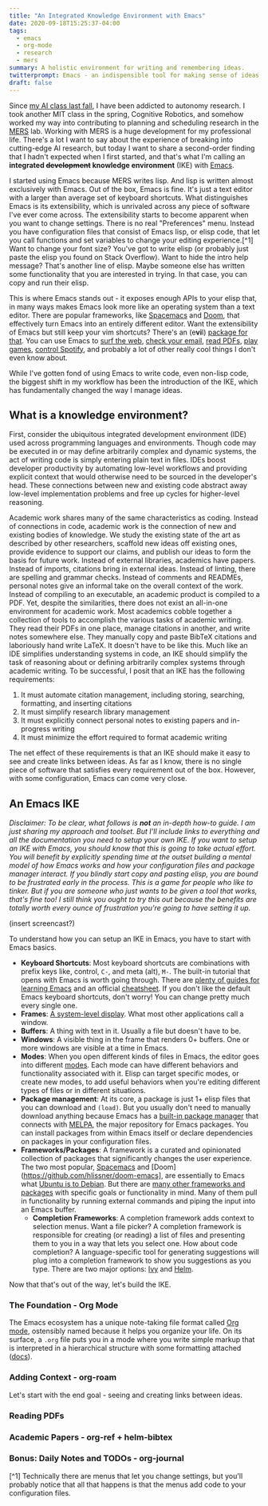 ```yaml
---
title: "An Integrated Knowledge Environment with Emacs"
date: 2020-09-18T15:25:37-04:00
tags: 
  - emacs
  - org-mode
  - research
  - mers
summary: A holistic environment for writing and remembering ideas.
twitterprompt: Emacs - an indispensible tool for making sense of ideas
draft: false
---
```


Since [my AI class last fall](/posts/20191229-a-semester-of-ai-at-mit/), I have been addicted to autonomy research. I took another MIT class in the spring, Cognitive Robotics, and somehow worked my way into contributing to planning and scheduling research in the [MERS](https://www.csail.mit.edu/research/model-based-embedded-and-robotics-systems-group) lab. Working with MERS is a huge development for my professional life. There's a lot I want to say about the experience of breaking into cutting-edge AI research, but today I want to share a second-order finding that I hadn't expected when I first started, and that's what I'm calling an **integrated <strike>development</strike> knowledge environment** (IKE) with [Emacs](https://www.gnu.org/software/emacs/).

I started using Emacs because MERS writes lisp. And lisp is written almost exclusively with Emacs. Out of the box, Emacs is fine. It's just a text editor with a larger than average set of keyboard shortcuts. What distinguishes Emacs is its extensibility, which is unrivaled across any piece of software I've ever come across. The extensibility starts to become apparent when you want to change settings. There is no real "Preferences" menu. Instead you have configuration files that consist of Emacs lisp, or elisp code, that let you call functions and set variables to change your editing experience.[^1] Want to change your font size? You've got to write elisp (or probably just paste the elisp you found on Stack Overflow). Want to hide the intro help message? That's another line of elisp. Maybe someone else has written some functionality that you are interested in trying. In that case, you can copy and run their elisp.

This is where Emacs stands out - it exposes enough APIs to your elisp that, in many ways makes Emacs look more like an operating system than a text editor. There are popular frameworks, like [Spacemacs](https://www.spacemacs.org/) and [Doom](https://github.com/hlissner/doom-emacs), that effectively turn Emacs into an entirely different editor. Want the extensibility of Emacs but still keep your vim shortcuts? There's an (e**vi**l) [package for that](https://github.com/emacs-evil/evil). You can use Emacs to [surf the web](https://www.gnu.org/software/emacs/manual/html_mono/eww.html), [check your email](https://www.djcbsoftware.nl/code/mu/mu4e.html), [read PDFs](https://www.gnu.org/software/emacs/manual/html_node/emacs/Document-View.html), [play games](https://www.emacswiki.org/emacs/CategoryGames), [control Spotify](https://github.com/danielfm/spotify.el), and probably a lot of other really cool things I don't even know about.

While I've gotten fond of using Emacs to write code, even non-lisp code, the biggest shift in my workflow has been the introduction of the IKE, which has fundamentally changed the way I manage ideas.

## What is a knowledge environment?

First, consider the ubiquitous integrated development environment (IDE) used across programming languages and environments. Though code may be executed in or may define arbitrarily complex and dynamic systems, the act of writing code is simply entering plain text in files. IDEs boost developer productivity by automating low-level workflows and providing explicit context that would otherwise need to be sourced in the developer's head. These connections between new and existing code abstract away low-level implementation problems and free up cycles for higher-level reasoning.

Academic work shares many of the same characteristics as coding. Instead of connections in code, academic work is the connection of new and existing bodies of knowledge. We study the existing state of the art as described by other researchers, scaffold new ideas off existing ones, provide evidence to support our claims, and publish our ideas to form the basis for future work. Instead of external libraries, academics have papers. Instead of imports, citations bring in external ideas. Instead of linting, there are spelling and grammar checks. Instead of comments and READMEs, personal notes give an informal take on the overall context of the work. Instead of compiling to an executable, an academic product is compiled to a PDF. Yet, despite the similarities, there does not exist an all-in-one environment for academic work. Most academics cobble together a collection of tools to accomplish the various tasks of academic writing. They read their PDFs in one place, manage citations in another, and write notes somewhere else. They manually copy and paste BibTeX citations and laboriously hand write LaTeX. It doesn't have to be like this. Much like an IDE simplifies understanding systems in code, an IKE should simplify the task of reasoning about or defining arbitrarily complex systems through academic writing. To be successful, I posit that an IKE has the following requirements:

1. It must automate citation management, including storing, searching, formatting, and inserting citations
2. It must simplify research library management
3. It must explicitly connect personal notes to existing papers and in-progress writing
4. It must minimize the effort required to format academic writing

The net effect of these requirements is that an IKE should make it easy to see and create links between ideas. As far as I know, there is no single piece of software that satisfies every requirement out of the box. However, with some configuration, Emacs can come very close.

## An Emacs IKE

<em>Disclaimer: To be clear, what follows is **not** an in-depth how-to guide. I am just sharing my approach and toolset. But I'll include links to everything and all the documentation you need to setup your own IKE. If you want to setup an IKE with Emacs, you should know that this is going to take actual effort. You will benefit by explicitly spending time at the outset building a mental model of how Emacs works and how your configuration files and package manager interact. If you blindly start copy and pasting elisp, you are bound to be frustrated early in the process. This is a game for people who like to tinker. But if you are someone who just wants to be given a tool that works, that's fine too! I still think you ought to try this out because the benefits are totally worth every ounce of frustration you're going to have setting it up.</em>

(insert screencast?)

To understand how you can setup an IKE in Emacs, you have to start with Emacs basics.

* **Keyboard Shortcuts**: Most keyboard shortcuts are combinations with prefix keys like, control, `C-`, and meta (alt), `M-`. The built-in tutorial that opens with Emacs is worth going through. There are [plenty of guides for learning Emacs](https://www.emacswiki.org/emacs/LearningEmacs) and an official [cheatsheet](https://www.gnu.org/software/emacs/refcards/pdf/refcard.pdf). If you don't like the default Emacs keyboard shortcuts, don't worry! You can change pretty much every single one.
* **Frames**: [A system-level display](https://www.gnu.org/software/emacs/manual/html_node/emacs/Frames.html). What most other applications call a window.
* **Buffers**: A thing with text in it. Usually a file but doesn't have to be.
* **Windows**: A visible thing in the frame that renders 0+ buffers. One or more windows are visible at a time in Emacs.
* **Modes**: When you open different kinds of files in Emacs, the editor goes into different [modes](https://www.gnu.org/software/emacs/manual/html_node/emacs/Modes.html). Each mode can have different behaviors and functionality associated with it. Elisp can target specific modes, or create new modes, to add useful behaviors when you're editing different types of files or in different situations.
* **Package management**: At its core, a package is just 1+ elisp files that you can download and `(load)`. But you usually don't need to manually download anything because Emacs has a [built-in package manager](https://www.emacswiki.org/emacs/InstallingPackages) that connects with [MELPA](https://melpa.org/), the major repository for Emacs packages. You can install packages from within Emacs itself or declare dependencies on packages in your configuration files.
* **Frameworks/Packages**: A framework is a curated and opinionated collection of packages that significantly changes the user experience. The two most popular,  [Spacemacs](https://www.spacemacs.org/) and [Doom](https://github.com/hlissner/doom-emacs], are essentially to Emacs what [Ubuntu is to Debian](https://ubuntu.com/community/debian). But there are [many other frameworks and packages](https://github.com/emacs-tw/awesome-emacs) with specific goals or functionality in mind. Many of them pull in functionality by running external commands and piping the input into an Emacs buffer.
  * **Completion Frameworks**: A completion framework adds context to selection menus. Want a file picker? A completion framework is responsible for creating (or reading) a list of files and presenting them to you in a way that lets you select one. How about code completion? A language-specific tool for generating suggestions will plug into a completion framework to show you suggestions as you type. There are two major options: [Ivy](https://github.com/abo-abo/swiper) and [Helm](https://github.com/emacs-helm/helm).

Now that that's out of the way, let's build the IKE.

### The Foundation - Org Mode

The Emacs ecosystem has a unique note-taking file format called [Org mode](https://orgmode.org/), ostensibly named because it helps you organize your life. On its surface, a `.org` file puts you in a mode where you write simple markup that is interpreted in a hierarchical structure with some formatting attached ([docs](https://orgmode.org/org.html)). 

### Adding Context - org-roam

Let's start with the end goal - seeing and creating links between ideas.

### Reading PDFs

### Academic Papers - org-ref + helm-bibtex

### Bonus: Daily Notes and TODOs - org-journal


[^1] Technically there are menus that let you change settings, but you'll probably notice that all that happens is that the menus add code to your configuration files. 
